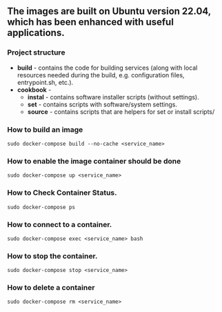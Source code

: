 ## The images are built on Ubuntu version 22.04, which has been enhanced with useful applications.

### Project structure
* **build** -  contains the code for building services (along with local resources needed during the build, e.g. configuration files, entrypoint.sh, etc.).
* **cookbook** - 
  * **instal** - contains software installer scripts (without settings).
  * **set** - contains scripts with software/system settings.
  * **source** - contains scripts that are helpers for set or install scripts/

### How to build an image
`sudo docker-compose build --no-cache <service_name>`

### How to enable the image container should be done
`sudo docker-compose up <service_name>`

### How to Check Container Status.
`sudo docker-compose ps`

### How to connect to a container.
`sudo docker-compose exec <service_name> bash`

### How to stop the container.
`sudo docker-compose stop <service_name>`

### How to delete a container
`sudo docker-compose rm <service_name>`
